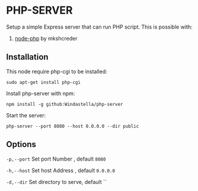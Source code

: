 # PHP-SERVER

Setup a simple Express server that can run PHP script. This is possible with:

1. [node-php](https://github.com/mkschreder/node-php) by mkshcreder

## Installation

This node require php-cgi to be installed:

`sudo apt-get install php-cgi`

Install php-server with npm:

`npm install -g github:Windastella/php-server`

Start the server:

`php-server --port 8080 --host 0.0.0.0 --dir public`

## Options

`-p,--port` Set port Number , default `8080`

`-h,--host` Set host Address , default `0.0.0.0`

`-d,--dir` Set directory to serve, default ``

